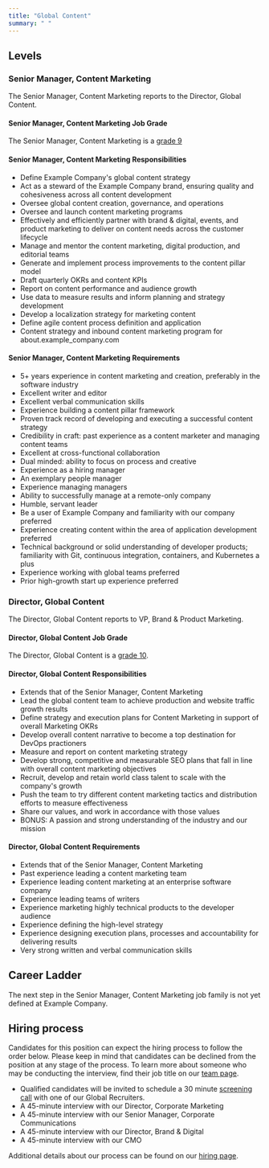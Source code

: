 ```yaml
---
title: "Global Content"
summary: " "
---
```


## Levels

### Senior Manager, Content Marketing

The Senior Manager, Content Marketing reports to the Director, Global Content.

#### Senior Manager, Content Marketing Job Grade

The Senior Manager, Content Marketing is a [grade 9](/handbook/total-rewards/compensation/compensation-calculator/#example_company-job-grades)

#### Senior Manager, Content Marketing Responsibilities

- Define Example Company's global content strategy
- Act as a steward of the Example Company brand, ensuring quality and cohesiveness across all content development
- Oversee global content creation, governance, and operations
- Oversee and launch content marketing programs
- Effectively and efficiently partner with brand & digital, events, and product marketing to deliver on content needs across the customer lifecycle
- Manage and mentor the content marketing, digital production, and editorial teams
- Generate and implement process improvements to the content pillar model
- Draft quarterly OKRs and content KPIs
- Report on content performance and audience growth
- Use data to measure results and inform planning and strategy development
- Develop a localization strategy for marketing content
- Define agile content process definition and application
- Content strategy and inbound content marketing program for about.example_company.com

#### Senior Manager, Content Marketing Requirements

- 5+ years experience in content marketing and creation, preferably in the software industry
- Excellent writer and editor
- Excellent verbal communication skills
- Experience building a content pillar framework
- Proven track record of developing and executing a successful content strategy
- Credibility in craft: past experience as a content marketer and managing content teams
- Excellent at cross-functional collaboration
- Dual minded: ability to focus on process and creative
- Experience as a hiring manager
- An exemplary people manager
- Experience managing managers
- Ability to successfully manage at a remote-only company
- Humble, servant leader
- Be a user of Example Company and familiarity with our company preferred
- Experience creating content within the area of application development preferred
- Technical background or solid understanding of developer products; familiarity with Git, continuous integration, containers, and Kubernetes a plus
- Experience working with global teams preferred
- Prior high-growth start up experience preferred

### Director, Global Content

The Director, Global Content reports to VP, Brand & Product Marketing.

#### Director, Global Content Job Grade

The Director, Global Content is a [grade 10](/handbook/total-rewards/compensation/compensation-calculator/#example_company-job-grades).

#### Director, Global Content Responsibilities

- Extends that of the Senior Manager, Content Marketing
- Lead the global content team to achieve production and website traffic growth results
- Define strategy and execution plans for Content Marketing in support of overall Marketing OKRs
- Develop overall content narrative to become a top destination for DevOps practioners
- Measure and report on content marketing strategy
- Develop strong, competitive and measurable SEO plans that fall in line with overall content marketing objectives
- Recruit, develop and retain world class talent to scale with the company's growth
- Push the team to try different content marketing tactics and distribution efforts to measure effectiveness
- Share our values, and work in accordance with those values
- BONUS: A passion and strong understanding of the industry and our mission

#### Director, Global Content Requirements

- Extends that of the Senior Manager, Content Marketing
- Past experience leading a content marketing team
- Experience leading content marketing at an enterprise software company
- Experience leading teams of writers
- Experience marketing highly technical products to the developer audience
- Experience defining the high-level strategy
- Experience designing execution plans, processes and accountability for delivering results
- Very strong written and verbal communication skills

## Career Ladder

The next step in the Senior Manager, Content Marketing job family is not yet defined at Example Company.

## Hiring process

Candidates for this position can expect the hiring process to follow the order below. Please keep in mind that candidates can be declined from the position at any stage of the process. To learn more about someone who may be conducting the interview, find their job title on our [team page](/handbook/company/team/).

- Qualified candidates will be invited to schedule a 30 minute [screening call](/handbook/hiring/interviewing/#conducting-a-screening-call) with one of our Global Recruiters.
- A 45-minute interview with our Director, Corporate Marketing
- A 45-minute interview with our Senior Manager, Corporate Communications
- A 45-minute interview with our Director, Brand & Digital
- A 45-minute interview with our CMO

Additional details about our process can be found on our [hiring page](/handbook/hiring/).
